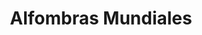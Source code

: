 ---
title: "Alfombras Mundiales"
url: /ciudad-de-panama/alfombras-mundiales-avenida-1-a-sur/
shop: menaje del hogar
---